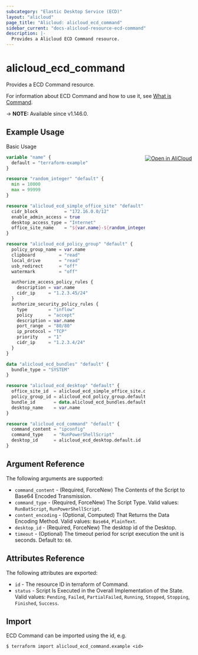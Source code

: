 ```yaml
---
subcategory: "Elastic Desktop Service (ECD)"
layout: "alicloud"
page_title: "Alicloud: alicloud_ecd_command"
sidebar_current: "docs-alicloud-resource-ecd-command"
description: |-
  Provides a Alicloud ECD Command resource.
---
```


# alicloud_ecd_command

Provides a ECD Command resource.

For information about ECD Command and how to use it, see [What is Command](https://www.alibabacloud.com/help/en/wuying-workspace/developer-reference/api-ecd-2020-09-30-runcommand).

-> **NOTE:** Available since v1.146.0.

## Example Usage
<div class="oics-button" style="float: right;margin: 0 0 -40px 0;">
  <a href="https://api.aliyun.com/api-tools/terraform?resource=alicloud_ecd_command&exampleId=03337f2a-5d04-0683-79c7-f91e3be0a6a6104abb1f&activeTab=example&spm=docs.r.ecd_command.0.03337f2a5d" target="_blank">
    <img alt="Open in AliCloud" src="https://img.alicdn.com/imgextra/i1/O1CN01hjjqXv1uYUlY56FyX_!!6000000006049-55-tps-254-36.svg" style="max-height: 44px; margin: 32px auto; max-width: 100%;">
  </a>
</div>

Basic Usage

```terraform
variable "name" {
  default = "terraform-example"
}

resource "random_integer" "default" {
  min = 10000
  max = 99999
}

resource "alicloud_ecd_simple_office_site" "default" {
  cidr_block          = "172.16.0.0/12"
  enable_admin_access = true
  desktop_access_type = "Internet"
  office_site_name    = "${var.name}-${random_integer.default.result}"
}

resource "alicloud_ecd_policy_group" "default" {
  policy_group_name = var.name
  clipboard         = "read"
  local_drive       = "read"
  usb_redirect      = "off"
  watermark         = "off"

  authorize_access_policy_rules {
    description = var.name
    cidr_ip     = "1.2.3.45/24"
  }
  authorize_security_policy_rules {
    type        = "inflow"
    policy      = "accept"
    description = var.name
    port_range  = "80/80"
    ip_protocol = "TCP"
    priority    = "1"
    cidr_ip     = "1.2.3.4/24"
  }
}

data "alicloud_ecd_bundles" "default" {
  bundle_type = "SYSTEM"
}

resource "alicloud_ecd_desktop" "default" {
  office_site_id  = alicloud_ecd_simple_office_site.default.id
  policy_group_id = alicloud_ecd_policy_group.default.id
  bundle_id       = data.alicloud_ecd_bundles.default.bundles.0.id
  desktop_name    = var.name
}

resource "alicloud_ecd_command" "default" {
  command_content = "ipconfig"
  command_type    = "RunPowerShellScript"
  desktop_id      = alicloud_ecd_desktop.default.id
}
```

## Argument Reference

The following arguments are supported:

* `command_content` - (Required, ForceNew) The Contents of the Script to Base64 Encoded Transmission.
* `command_type` - (Required, ForceNew) The Script Type. Valid values: `RunBatScript`, `RunPowerShellScript`.
* `content_encoding` - (Optional, Computed) That Returns the Data Encoding Method. Valid values: `Base64`, `PlainText`.
* `desktop_id` - (Required, ForceNew) The desktop id of the Desktop.
* `timeout` - (Optional) The timeout period for script execution the unit is seconds. Default to: `60`.

## Attributes Reference

The following attributes are exported:

* `id` - The resource ID in terraform of Command.
* `status` - Script Is Executed in the Overall Implementation of the State. Valid values: `Pending`, `Failed`, `PartialFailed`, `Running`, `Stopped`, `Stopping`, `Finished`, `Success`.

## Import

ECD Command can be imported using the id, e.g.

```shell
$ terraform import alicloud_ecd_command.example <id>
```
